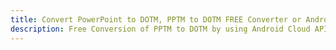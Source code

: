 ---title: Convert PowerPoint to DOTM, PPTM to DOTM FREE Converter or Android SDKdescription: Free Conversion of PPTM to DOTM by using Android Cloud APIs & SDKs. Also Create, Edit & Render Microsoft Word & OpenOffice documents in the Cloud.---